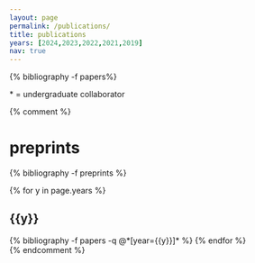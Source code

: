 ```yaml
---
layout: page
permalink: /publications/
title: publications
years: [2024,2023,2022,2021,2019]
nav: true
---
```


<div class="publications">

{% bibliography -f papers%}

<p>* = undergraduate collaborator</p>
</div>

{% comment %}
<h1>preprints</h1>

<div class="publications">

{% bibliography -f preprints %}

</div>


<div class="publications">

{% for y in page.years %}
  <h2 class="year">{{y}}</h2>
  {% bibliography -f papers -q @*[year={{y}}]* %}
{% endfor %}
</div>
{% endcomment %}

